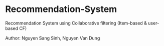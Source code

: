 # Recommendation-System
Recommendation System using Collaborative filtering (Item-based &amp; user-based CF)

Author: Nguyen Sang Sinh, Nguyen Van Dung
